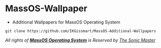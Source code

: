 # MassOS-Wallpaper
- Additional Wallpapers for MassOS Operating System 
```
git clone https://github.com/IKGissmart/MassOS-Additional-Wallpapers
``` 
_All rights of **[MassOS Operating System](https://github.com/TheSonicMaster/MassOS)** is Reserved by [The Sonic Master](https://github.com/TheSonicMaster)_ 
